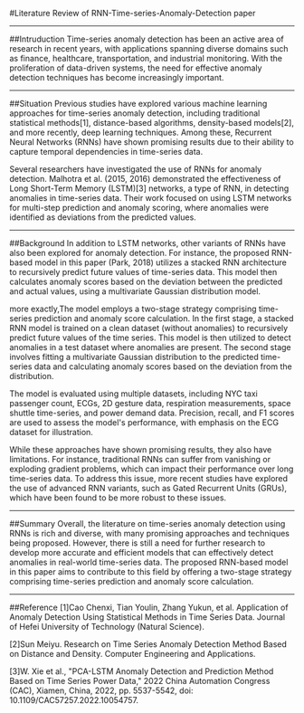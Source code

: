 #Literature Review of RNN-Time-series-Anomaly-Detection paper

---
##Intruduction
Time-series anomaly detection has been an active area of research in recent years, with applications spanning diverse domains such as finance, healthcare, transportation, and industrial monitoring. With the proliferation of data-driven systems, the need for effective anomaly detection techniques has become increasingly important.

---
##Situation
Previous studies have explored various machine learning approaches for time-series anomaly detection, including traditional statistical methods[1], distance-based algorithms, density-based models[2], and more recently, deep learning techniques. Among these, Recurrent Neural Networks (RNNs) have shown promising results due to their ability to capture temporal dependencies in time-series data.

Several researchers have investigated the use of RNNs for anomaly detection. Malhotra et al. (2015, 2016) demonstrated the effectiveness of Long Short-Term Memory (LSTM)[3] networks, a type of RNN, in detecting anomalies in time-series data. Their work focused on using LSTM networks for multi-step prediction and anomaly scoring, where anomalies were identified as deviations from the predicted values.

---
##Background
In addition to LSTM networks, other variants of RNNs have also been explored for anomaly detection. For instance, the proposed RNN-based model in this paper (Park, 2018) utilizes a stacked RNN architecture to recursively predict future values of time-series data. This model then calculates anomaly scores based on the deviation between the predicted and actual values, using a multivariate Gaussian distribution model.

more exactly,The model employs a two-stage strategy comprising time-series prediction and anomaly score calculation. In the first stage, a stacked RNN model is trained on a clean dataset (without anomalies) to recursively predict future values of the time series. This model is then utilized to detect anomalies in a test dataset where anomalies are present. The second stage involves fitting a multivariate Gaussian distribution to the predicted time-series data and calculating anomaly scores based on the deviation from the distribution.


The model is evaluated using multiple datasets, including NYC taxi passenger count, ECGs, 2D gesture data, respiration measurements, space shuttle time-series, and power demand data. Precision, recall, and F1 scores are used to assess the model's performance, with emphasis on the ECG dataset for illustration. 

While these approaches have shown promising results, they also have limitations. For instance, traditional RNNs can suffer from vanishing or exploding gradient problems, which can impact their performance over long time-series data. To address this issue, more recent studies have explored the use of advanced RNN variants, such as Gated Recurrent Units (GRUs), which have been found to be more robust to these issues.

---
##Summary
Overall, the literature on time-series anomaly detection using RNNs is rich and diverse, with many promising approaches and techniques being proposed. However, there is still a need for further research to develop more accurate and efficient models that can effectively detect anomalies in real-world time-series data. The proposed RNN-based model in this paper aims to contribute to this field by offering a two-stage strategy comprising time-series prediction and anomaly score calculation.

---
##Reference
[1]Cao Chenxi, Tian Youlin, Zhang Yukun, et al. Application of Anomaly Detection Using Statistical Methods in Time Series Data. Journal of Hefei University of Technology (Natural Science).

[2]Sun Meiyu. Research on Time Series Anomaly Detection Method Based on Distance and Density. Computer Engineering and Applications.

[3]W. Xie et al., "PCA-LSTM Anomaly Detection and Prediction Method Based on Time Series Power Data," 2022 China Automation Congress (CAC), Xiamen, China, 2022, pp. 5537-5542, doi: 10.1109/CAC57257.2022.10054757.

